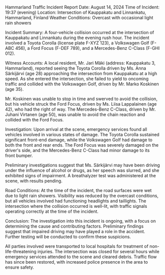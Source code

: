  Hammarland Traffic Incident Report
Date: August 14, 2024
Time of Incident: 19:37 (evening)
Location: Intersection of Kauppakatu and Linnankatu, Hammarland, Finland
Weather Conditions: Overcast with occasional light rain showers

Incident Summary:
A four-vehicle collision occurred at the intersection of Kauppakatu and Linnankatu during the evening rush hour. The incident involved a Toyota Corolla (license plate F-XYZ 123), a Volkswagen Golf (F-ABC 456), a Ford Focus (F-DEF 789), and a Mercedes-Benz C-Class (F-GHI 012).

Witness Accounts:
A local resident, Mr. Jari Mäki (address: Kauppakatu 3, Hammarland), reported seeing the Toyota Corolla driven by Ms. Anna Särkijärvi (age 28) approaching the intersection from Kauppakatu at a high speed. As she entered the intersection, she failed to yield to oncoming traffic and collided with the Volkswagen Golf, driven by Mr. Marko Koskinen (age 35).

Mr. Koskinen was unable to stop in time and swerved to avoid the collision, but his vehicle struck the Ford Focus, driven by Ms. Liisa Lappalainen (age 42), who had the right of way. The Mercedes-Benz C-Class, driven by Mr. Juhani Virtanen (age 50), was unable to avoid the chain reaction and collided with the Ford Focus.

Investigation:
Upon arrival at the scene, emergency services found all vehicles involved in various states of damage. The Toyota Corolla sustained significant front-end damage, while the Volkswagen Golf had damage to both the front and rear ends. The Ford Focus was severely damaged on the driver's side, and the Mercedes-Benz C-Class had minor damage to its front bumper.

Preliminary investigations suggest that Ms. Särkijärvi may have been driving under the influence of alcohol or drugs, as her speech was slurred, and she exhibited signs of impairment. A breathalyzer test was administered at the scene, with results pending.

Road Conditions:
At the time of the incident, the road surfaces were wet due to light rain showers. Visibility was reduced by the overcast conditions, but all vehicles involved had functioning headlights and taillights. The intersection where the collision occurred is well-lit, with traffic signals operating correctly at the time of the incident.

Conclusion:
The investigation into this incident is ongoing, with a focus on determining the cause and contributing factors. Preliminary findings suggest that impaired driving may have played a role in the accident. Further testing will be conducted to confirm these suspicions.

All parties involved were transported to local hospitals for treatment of non-life-threatening injuries. The intersection was closed for several hours while emergency services attended to the scene and cleared debris. Traffic flow has since been restored, with increased police presence in the area to ensure safety.